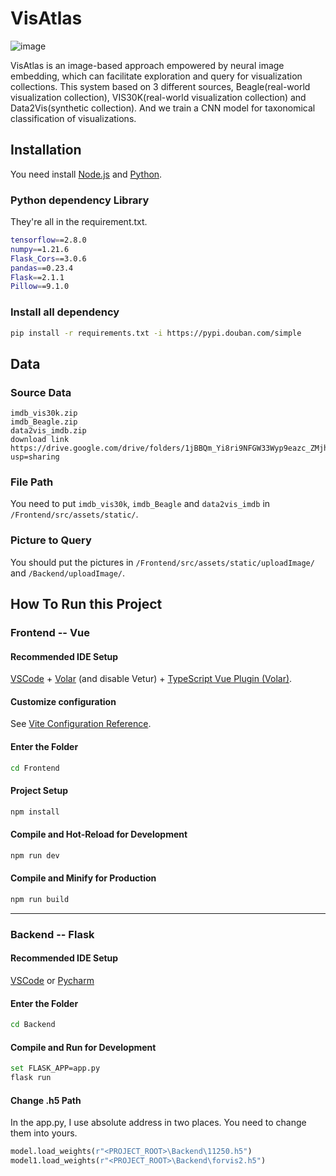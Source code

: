 <!--
 * @Author: Qing Shi
 * @LastEditTime: 2022-05-01 00:28:31
 * @Knowledge: 
 * @Description: 
 * @Attention: 
-->
# VisAtlas

![image](https://github.com/sqsssq/VisAtlas/blob/main/others/sys220501.png)

VisAtlas is an image-based approach empowered by neural image embedding, which can facilitate exploration and query for visualization collections. 
This system based on 3 different sources, Beagle(real-world visualization collection), VIS30K(real-world visualization collection) and Data2Vis(synthetic collection).
And we train a CNN model for taxonomical classification of visualizations.
## Installation
You need install [Node.js](http://nodejs.cn/download/) and [Python](https://www.python.org/).
### Python dependency Library
They're all in the requirement.txt.
```sh
tensorflow==2.8.0
numpy==1.21.6
Flask_Cors==3.0.6
pandas==0.23.4
Flask==2.1.1
Pillow==9.1.0
```
### Install all dependency
```sh
pip install -r requirements.txt -i https://pypi.douban.com/simple
```

## Data
### Source Data
```
imdb_vis30k.zip
imdb_Beagle.zip
data2vis_imdb.zip
download link https://drive.google.com/drive/folders/1jBBQm_Yi8ri9NFGW33Wyp9eazc_ZMjhr?usp=sharing
```
### File Path
You need to put `imdb_vis30k`, `imdb_Beagle` and `data2vis_imdb` in `/Frontend/src/assets/static/`.

### Picture to Query
You should put the pictures in `/Frontend/src/assets/static/uploadImage/` and `/Backend/uploadImage/`.


## How To Run this Project

### Frontend -- Vue

#### Recommended IDE Setup

[VSCode](https://code.visualstudio.com/) + [Volar](https://marketplace.visualstudio.com/items?itemName=johnsoncodehk.volar) (and disable Vetur) + [TypeScript Vue Plugin (Volar)](https://marketplace.visualstudio.com/items?itemName=johnsoncodehk.vscode-typescript-vue-plugin).

#### Customize configuration

See [Vite Configuration Reference](https://vitejs.dev/config/).

#### Enter the Folder

```sh
cd Frontend
```

#### Project Setup

```sh
npm install
```

#### Compile and Hot-Reload for Development

```sh
npm run dev
```

#### Compile and Minify for Production

```sh
npm run build
```
---

### Backend -- Flask

#### Recommended IDE Setup

[VSCode](https://code.visualstudio.com/) or [Pycharm](https://www.jetbrains.com/pycharm/download/#section=windows) 

#### Enter the Folder

```sh
cd Backend
```

#### Compile and Run for Development
```sh
set FLASK_APP=app.py
flask run
```

#### Change .h5 Path
In the app.py, I use absolute address in two places. You need to change them into yours.
```py
model.load_weights(r"<PROJECT_ROOT>\Backend\11250.h5")
model1.load_weights(r"<PROJECT_ROOT>\Backend\forvis2.h5")
```
